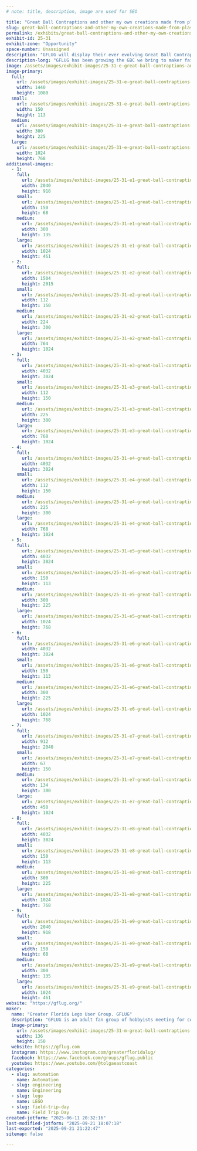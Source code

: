 ```yaml
---
# note: title, description, image are used for SEO

title: "Great Ball Contraptions and other my own creations made from plastic bricks"
slug: great-ball-contraptions-and-other-my-own-creations-made-from-plastic-bricks
permalink: /exhibits/great-ball-contraptions-and-other-my-own-creations-made-from-plastic-bricks/
exhibit-id: 25-31
exhibit-zone: "Opportunity"
space-number: Unassigned
description: "GFLUG will display their ever evolving Great Ball Contraptions . More modules are added each year."
description-long: "GFLUG has been growing the GBC we bring to maker faire Orlando each year.  In addition we will be exhibiting some other my own creations that demonstrate what creativity can be displayed with the LEGO brick."
image: /assets/images/exhibit-images/25-31-e-great-ball-contraptions-and-other-my-own-creations-made-from-plastic-bricks-img-5931-300x225.jpeg
image-primary: 
  full:
    url: /assets/images/exhibit-images/25-31-e-great-ball-contraptions-and-other-my-own-creations-made-from-plastic-bricks-img-5931-full.jpeg
    width: 1440
    height: 1080
  small:
    url: /assets/images/exhibit-images/25-31-e-great-ball-contraptions-and-other-my-own-creations-made-from-plastic-bricks-img-5931-150x113.jpeg
    width: 150
    height: 113
  medium:
    url: /assets/images/exhibit-images/25-31-e-great-ball-contraptions-and-other-my-own-creations-made-from-plastic-bricks-img-5931-300x225.jpeg
    width: 300
    height: 225
  large:
    url: /assets/images/exhibit-images/25-31-e-great-ball-contraptions-and-other-my-own-creations-made-from-plastic-bricks-img-5931-1024x768.jpeg
    width: 1024
    height: 768
additional-images: 
  - 1:
    full:
      url: /assets/images/exhibit-images/25-31-e1-great-ball-contraptions-and-other-my-own-creations-made-from-plastic-bricks-img-5930-full.jpeg
      width: 2040
      height: 918
    small:
      url: /assets/images/exhibit-images/25-31-e1-great-ball-contraptions-and-other-my-own-creations-made-from-plastic-bricks-img-5930-150x68.jpeg
      width: 150
      height: 68
    medium:
      url: /assets/images/exhibit-images/25-31-e1-great-ball-contraptions-and-other-my-own-creations-made-from-plastic-bricks-img-5930-300x135.jpeg
      width: 300
      height: 135
    large:
      url: /assets/images/exhibit-images/25-31-e1-great-ball-contraptions-and-other-my-own-creations-made-from-plastic-bricks-img-5930-1024x461.jpeg
      width: 1024
      height: 461
  - 2:
    full:
      url: /assets/images/exhibit-images/25-31-e2-great-ball-contraptions-and-other-my-own-creations-made-from-plastic-bricks-img-5928-full.jpeg
      width: 1504
      height: 2015
    small:
      url: /assets/images/exhibit-images/25-31-e2-great-ball-contraptions-and-other-my-own-creations-made-from-plastic-bricks-img-5928-112x150.jpeg
      width: 112
      height: 150
    medium:
      url: /assets/images/exhibit-images/25-31-e2-great-ball-contraptions-and-other-my-own-creations-made-from-plastic-bricks-img-5928-224x300.jpeg
      width: 224
      height: 300
    large:
      url: /assets/images/exhibit-images/25-31-e2-great-ball-contraptions-and-other-my-own-creations-made-from-plastic-bricks-img-5928-764x1024.jpeg
      width: 764
      height: 1024
  - 3:
    full:
      url: /assets/images/exhibit-images/25-31-e3-great-ball-contraptions-and-other-my-own-creations-made-from-plastic-bricks-img-5432-full.jpeg
      width: 4032
      height: 3024
    small:
      url: /assets/images/exhibit-images/25-31-e3-great-ball-contraptions-and-other-my-own-creations-made-from-plastic-bricks-img-5432-112x150.jpeg
      width: 112
      height: 150
    medium:
      url: /assets/images/exhibit-images/25-31-e3-great-ball-contraptions-and-other-my-own-creations-made-from-plastic-bricks-img-5432-225x300.jpeg
      width: 225
      height: 300
    large:
      url: /assets/images/exhibit-images/25-31-e3-great-ball-contraptions-and-other-my-own-creations-made-from-plastic-bricks-img-5432-768x1024.jpeg
      width: 768
      height: 1024
  - 4:
    full:
      url: /assets/images/exhibit-images/25-31-e4-great-ball-contraptions-and-other-my-own-creations-made-from-plastic-bricks-img-1833-full.jpeg
      width: 4032
      height: 3024
    small:
      url: /assets/images/exhibit-images/25-31-e4-great-ball-contraptions-and-other-my-own-creations-made-from-plastic-bricks-img-1833-112x150.jpeg
      width: 112
      height: 150
    medium:
      url: /assets/images/exhibit-images/25-31-e4-great-ball-contraptions-and-other-my-own-creations-made-from-plastic-bricks-img-1833-225x300.jpeg
      width: 225
      height: 300
    large:
      url: /assets/images/exhibit-images/25-31-e4-great-ball-contraptions-and-other-my-own-creations-made-from-plastic-bricks-img-1833-768x1024.jpeg
      width: 768
      height: 1024
  - 5:
    full:
      url: /assets/images/exhibit-images/25-31-e5-great-ball-contraptions-and-other-my-own-creations-made-from-plastic-bricks-img-8502-full.jpeg
      width: 4032
      height: 3024
    small:
      url: /assets/images/exhibit-images/25-31-e5-great-ball-contraptions-and-other-my-own-creations-made-from-plastic-bricks-img-8502-150x113.jpeg
      width: 150
      height: 113
    medium:
      url: /assets/images/exhibit-images/25-31-e5-great-ball-contraptions-and-other-my-own-creations-made-from-plastic-bricks-img-8502-300x225.jpeg
      width: 300
      height: 225
    large:
      url: /assets/images/exhibit-images/25-31-e5-great-ball-contraptions-and-other-my-own-creations-made-from-plastic-bricks-img-8502-1024x768.jpeg
      width: 1024
      height: 768
  - 6:
    full:
      url: /assets/images/exhibit-images/25-31-e6-great-ball-contraptions-and-other-my-own-creations-made-from-plastic-bricks-img-1831-full.jpeg
      width: 4032
      height: 3024
    small:
      url: /assets/images/exhibit-images/25-31-e6-great-ball-contraptions-and-other-my-own-creations-made-from-plastic-bricks-img-1831-150x113.jpeg
      width: 150
      height: 113
    medium:
      url: /assets/images/exhibit-images/25-31-e6-great-ball-contraptions-and-other-my-own-creations-made-from-plastic-bricks-img-1831-300x225.jpeg
      width: 300
      height: 225
    large:
      url: /assets/images/exhibit-images/25-31-e6-great-ball-contraptions-and-other-my-own-creations-made-from-plastic-bricks-img-1831-1024x768.jpeg
      width: 1024
      height: 768
  - 7:
    full:
      url: /assets/images/exhibit-images/25-31-e7-great-ball-contraptions-and-other-my-own-creations-made-from-plastic-bricks-img-5933-full.jpeg
      width: 912
      height: 2040
    small:
      url: /assets/images/exhibit-images/25-31-e7-great-ball-contraptions-and-other-my-own-creations-made-from-plastic-bricks-img-5933-67x150.jpeg
      width: 67
      height: 150
    medium:
      url: /assets/images/exhibit-images/25-31-e7-great-ball-contraptions-and-other-my-own-creations-made-from-plastic-bricks-img-5933-134x300.jpeg
      width: 134
      height: 300
    large:
      url: /assets/images/exhibit-images/25-31-e7-great-ball-contraptions-and-other-my-own-creations-made-from-plastic-bricks-img-5933-458x1024.jpeg
      width: 458
      height: 1024
  - 8:
    full:
      url: /assets/images/exhibit-images/25-31-e8-great-ball-contraptions-and-other-my-own-creations-made-from-plastic-bricks-72073416810-256a941b-d7d4-434d-800b-c293752470ee-full.jpeg
      width: 4032
      height: 3024
    small:
      url: /assets/images/exhibit-images/25-31-e8-great-ball-contraptions-and-other-my-own-creations-made-from-plastic-bricks-72073416810-256a941b-d7d4-434d-800b-c293752470ee-150x113.jpeg
      width: 150
      height: 113
    medium:
      url: /assets/images/exhibit-images/25-31-e8-great-ball-contraptions-and-other-my-own-creations-made-from-plastic-bricks-72073416810-256a941b-d7d4-434d-800b-c293752470ee-300x225.jpeg
      width: 300
      height: 225
    large:
      url: /assets/images/exhibit-images/25-31-e8-great-ball-contraptions-and-other-my-own-creations-made-from-plastic-bricks-72073416810-256a941b-d7d4-434d-800b-c293752470ee-1024x768.jpeg
      width: 1024
      height: 768
  - 9:
    full:
      url: /assets/images/exhibit-images/25-31-e9-great-ball-contraptions-and-other-my-own-creations-made-from-plastic-bricks-img-5934-full.jpeg
      width: 2040
      height: 918
    small:
      url: /assets/images/exhibit-images/25-31-e9-great-ball-contraptions-and-other-my-own-creations-made-from-plastic-bricks-img-5934-150x68.jpeg
      width: 150
      height: 68
    medium:
      url: /assets/images/exhibit-images/25-31-e9-great-ball-contraptions-and-other-my-own-creations-made-from-plastic-bricks-img-5934-300x135.jpeg
      width: 300
      height: 135
    large:
      url: /assets/images/exhibit-images/25-31-e9-great-ball-contraptions-and-other-my-own-creations-made-from-plastic-bricks-img-5934-1024x461.jpeg
      width: 1024
      height: 461
website: "https://gflug.org/"
maker: 
  name: "Greater Florida Lego User Group. GFLUG"
  description: "GFLUG is an adult fan group of hobbyists meeting for collaborative builds , public displays, and fellowship around the Lego hobby. We are an official recognized LEGO user group or RLUG . We meet regularly to promote the hobby and demonstrate all things that can be done with little plastic bricks."
  image-primary:
    url: /assets/images/exhibit-images/25-31-m-great-ball-contraptions-and-other-my-own-creations-made-from-plastic-bricks-img-3411-136x150.jpeg
    width: 136
    height: 150
  website: https://gflug.com
  instagram: https://www.instagram.com/greaterfloridalug/
  facebook: https://www.facebook.com/groups/gflug.public
  youtube: https://www.youtube.com/@tolgaeastcoast
categories: 
  - slug: automation
    name: Automation
  - slug: engineering
    name: Engineering
  - slug: lego
    name: LEGO
  - slug: field-trip-day
    name: Field Trip Day
created-jotform: "2025-06-11 20:32:16"
last-modified-jotform: "2025-09-21 18:07:18"
last-exported: "2025-09-21 21:22:47"
sitemap: false

---
```

